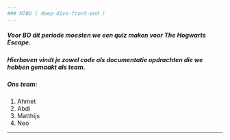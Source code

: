 ```yaml
---
### M7BO ( deep-dive-front-end )
---
```

##### Voor BO dit periode moesten we een quiz maken voor **The Hogwarts Escape**.

##### Hierboven vindt je zowel code als documentatie opdrachten die we hebben gemaakt als team.

##### Ons team:
1. Ahmet
2. Abdi
3. Matthijs
4. Neo
---